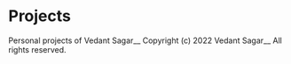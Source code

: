 # Projects

Personal projects of Vedant Sagar__
Copyright (c) 2022 Vedant Sagar__
All rights reserved. 
